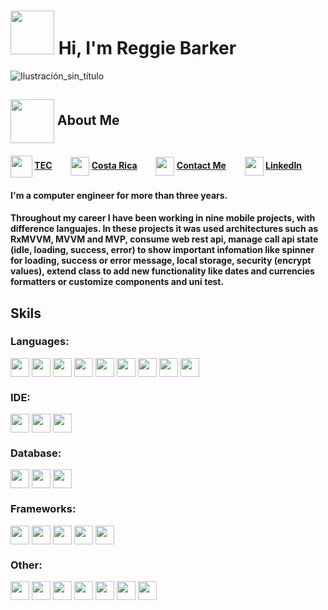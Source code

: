 #  <img src="https://user-images.githubusercontent.com/42281359/139109651-315101cb-679c-4ffd-87d0-eac7d31c93f0.png" width="70" height="70"> Hi, I'm Reggie Barker

<!-- ### Mobile developer iOS & Android    -->
![Ilustración_sin_título](https://user-images.githubusercontent.com/42281359/139163796-0d7afafe-ecd0-4391-a6c9-e75bd67f6374.png)


## <img align="center" src="https://user-images.githubusercontent.com/42281359/139118528-9e68310c-01f2-4b1d-8969-f0e65b00194e.png" width="70" height="70"> About Me


#### <img align="center" src="https://user-images.githubusercontent.com/42281359/139123553-de41db8a-1c19-4771-970a-ccb91b140ee8.png" width="35" height="35">   [TEC](https://www.tec.ac.cr/en) &nbsp; &nbsp; &nbsp; &nbsp; <img align="center" src="https://user-images.githubusercontent.com/42281359/139123245-51599f57-271e-4a24-8d97-2455052ffd9f.png" width="30" height="30"> [Costa Rica](https://www.google.com/maps/place/Costa+Rica) &nbsp; &nbsp; &nbsp; &nbsp; <img align="center" src="https://user-images.githubusercontent.com/42281359/139125350-a1625d9f-412e-46cc-a15d-248817907f66.png" width="30" height="30"> [Contact Me](mailto:reggiesbg@gmail.com) &nbsp; &nbsp; &nbsp; &nbsp; <img align="center" src="https://user-images.githubusercontent.com/42281359/139132978-11344b43-072c-4314-9e87-e9c1878ba7de.png" width="30" height="30"> [LinkedIn](https://www.linkedin.com/in/reggies28/)

#### I'm a computer engineer for more than three years.

#### Throughout my career I have been working in nine mobile projects, with difference languajes. In these projects it was used architectures such as RxMVVM, MVVM and MVP, consume web rest api, manage call api state (idle, loading, success, error) to show important infomation like spinner for loading, success or error message, local storage, security (encrypt values), extend class to add new functionality like dates and currencies formatters or customize components and uni test.


<!-- #### <img align="center" src="https://user-images.githubusercontent.com/42281359/139138036-e960e6ab-67ed-4819-bbad-641bca42e6ba.png" width="30" height="30"> iOS - Swift & Objective-c

#### <img align="center" src="https://user-images.githubusercontent.com/42281359/139137872-cc2209d5-40f1-42f0-a938-980c899210a3.png" width="30" height="30"> Android - Kotlin & Java

#### <img align="center" src="https://user-images.githubusercontent.com/42281359/139137660-2ba17c8a-d7b6-4ca7-9e92-72c99a64d0a6.png" width="30" height="30"> hybrid - Flutter (Dart) & ReactNative (Js) 👈🏾 a little -->

## Skils

### Languages:
<img align="center" src="https://img.shields.io/badge/Swift-FA7343?style=for-the-badge&logo=swift&logoColor=white" height="30" /> <img align="center" src="https://img.shields.io/badge/Kotlin-0095D5?&style=for-the-badge&logo=kotlin&logoColor=white" height="30" /> <img align="center" src="https://img.shields.io/badge/Dart-0175C2?style=for-the-badge&logo=dart&logoColor=white" height="30" /> <img align="center" src="https://img.shields.io/badge/Java-ED8B00?style=for-the-badge&logo=java&logoColor=white" height="30" /> <img align="center" src="https://img.shields.io/badge/Python-3776AB?style=for-the-badge&logo=python&logoColor=white" height="30" /> <img align="center" src="https://img.shields.io/badge/C%2B%2B-00599C?style=for-the-badge&logo=c%2B%2B&logoColor=white" height="30" /> <img align="center" src="https://img.shields.io/badge/C%23-239120?style=for-the-badge&logo=c-sharp&logoColor=white" height="30" /> <img align="center" src="https://img.shields.io/badge/JavaScript-323330?style=for-the-badge&logo=javascript&logoColor=F7DF1E" height="30" /> <img align="center" src="https://img.shields.io/badge/json-5E5C5C?style=for-the-badge&logo=json&logoColor=white" height="30" />

### IDE:
<img align="center" src="https://img.shields.io/badge/Xcode-007ACC?style=flat-square&logo=Xcode&logoColor=white" height="30" /> <img  align="center" src="https://img.shields.io/badge/Visual_Studio_Code-0078D4?style=for-the-badge&logo=visual%20studio%20code&logoColor=white" height="30"/> <img align="center" src="https://img.shields.io/badge/Android_Studio-3DDC84?style=for-the-badge&logo=android-studio&logoColor=white" height="30"/>

### Database: 
<img align="center" src="https://img.shields.io/badge/MySQL-00000F?style=for-the-badge&logo=mysql&logoColor=white" height="30"/> <img align="center" src="https://img.shields.io/badge/SQLite-07405E?style=for-the-badge&logo=sqlite&logoColor=white" height="30"/> <img align="center" src="https://img.shields.io/badge/Realm-39477F?style=for-the-badge&logo=realm&logoColor=white" height="30"/>

### Frameworks: 
<img align="center" src="https://img.shields.io/badge/Git-F05032?style=for-the-badge&logo=git&logoColor=white" height="30"/> <img align="center" src="https://img.shields.io/badge/Flutter-02569B?style=for-the-badge&logo=flutter&logoColor=white" height="30"/> <img align="center" src="https://img.shields.io/badge/firebase-ffca28?style=for-the-badge&logo=firebase&logoColor=black" height="30"/> <img align="center" src="https://img.shields.io/badge/gradle-02303A?style=for-the-badge&logo=gradle&logoColor=white" height="30"/> <img align="center" src="https://img.shields.io/badge/React_Native-20232A?style=for-the-badge&logo=react&logoColor=61DAFB" height="30"/>

### Other:
<img align="center" src="https://img.shields.io/badge/Jira-0052CC?style=for-the-badge&logo=Jira&logoColor=white" height="30"/> <img align="center" src="https://img.shields.io/badge/Google%20Analytics-E37400?style=for-the-badge&logo=google%20analytics&logoColor=white" height="30"/> <img align="center" src="https://img.shields.io/badge/Android-3DDC84?style=for-the-badge&logo=android&logoColor=white" height="30"/> <img align="center" src="https://img.shields.io/badge/iOS-000000?style=for-the-badge&logo=ios&logoColor=white" height="30"/> <img align="center" src="https://img.shields.io/badge/Windows-0078D6?style=for-the-badge&logo=windows&logoColor=white" height="30"/> <img align="center" src="https://img.shields.io/badge/mac%20os-000000?style=for-the-badge&logo=apple&logoColor=white" height="30"/> <img align="center" src="https://img.shields.io/badge/iTerm2-000000?style=for-the-badge&logo=iterm2&logoColor=white" height="30"/>












